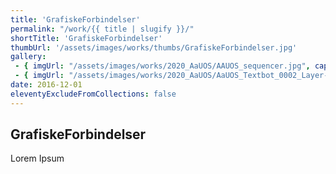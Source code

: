 ```yaml
---
title: 'GrafiskeForbindelser'
permalink: "/work/{{ title | slugify }}/"
shortTitle: 'GrafiskeForbindelser'
thumbUrl: '/assets/images/works/thumbs/GrafiskeForbindelser.jpg'
gallery:
 - { imgUrl: "/assets/images/works/2020_AaUOS/AAUOS_sequencer.jpg", caption: "" }
 - { imgUrl: "/assets/images/works/2020_AaUOS/AaUOS_Textbot_0002_Layer-20.jpg", caption: "" }
date: 2016-12-01
eleventyExcludeFromCollections: false
---
```



<div class="Grid Grid--gutters Grid--full large-Grid--fit">
  <div class="Grid-cell">
    <div class='headerGroup'>
      <h2>GrafiskeForbindelser</h2>
      <p>Lorem Ipsum</p>
    </div>
  </div>
</div>